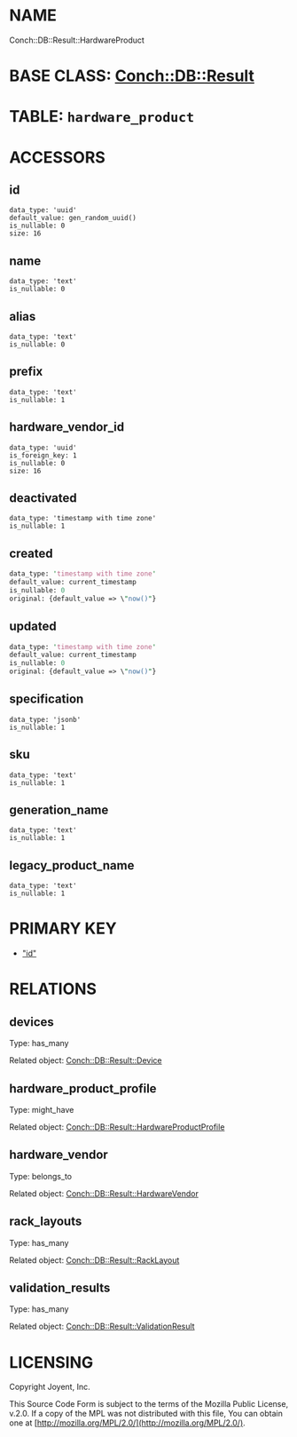 # NAME

Conch::DB::Result::HardwareProduct

# BASE CLASS: [Conch::DB::Result](/../modules/Conch::DB::Result)

# TABLE: `hardware_product`

# ACCESSORS

## id

```
data_type: 'uuid'
default_value: gen_random_uuid()
is_nullable: 0
size: 16
```

## name

```
data_type: 'text'
is_nullable: 0
```

## alias

```
data_type: 'text'
is_nullable: 0
```

## prefix

```
data_type: 'text'
is_nullable: 1
```

## hardware\_vendor\_id

```
data_type: 'uuid'
is_foreign_key: 1
is_nullable: 0
size: 16
```

## deactivated

```
data_type: 'timestamp with time zone'
is_nullable: 1
```

## created

```perl
data_type: 'timestamp with time zone'
default_value: current_timestamp
is_nullable: 0
original: {default_value => \"now()"}
```

## updated

```perl
data_type: 'timestamp with time zone'
default_value: current_timestamp
is_nullable: 0
original: {default_value => \"now()"}
```

## specification

```
data_type: 'jsonb'
is_nullable: 1
```

## sku

```
data_type: 'text'
is_nullable: 1
```

## generation\_name

```
data_type: 'text'
is_nullable: 1
```

## legacy\_product\_name

```
data_type: 'text'
is_nullable: 1
```

# PRIMARY KEY

- ["id"](#id)

# RELATIONS

## devices

Type: has\_many

Related object: [Conch::DB::Result::Device](/../modules/Conch::DB::Result::Device)

## hardware\_product\_profile

Type: might\_have

Related object: [Conch::DB::Result::HardwareProductProfile](/../modules/Conch::DB::Result::HardwareProductProfile)

## hardware\_vendor

Type: belongs\_to

Related object: [Conch::DB::Result::HardwareVendor](/../modules/Conch::DB::Result::HardwareVendor)

## rack\_layouts

Type: has\_many

Related object: [Conch::DB::Result::RackLayout](/../modules/Conch::DB::Result::RackLayout)

## validation\_results

Type: has\_many

Related object: [Conch::DB::Result::ValidationResult](/../modules/Conch::DB::Result::ValidationResult)

# LICENSING

Copyright Joyent, Inc.

This Source Code Form is subject to the terms of the Mozilla Public License,
v.2.0. If a copy of the MPL was not distributed with this file, You can obtain
one at [http://mozilla.org/MPL/2.0/](http://mozilla.org/MPL/2.0/).
